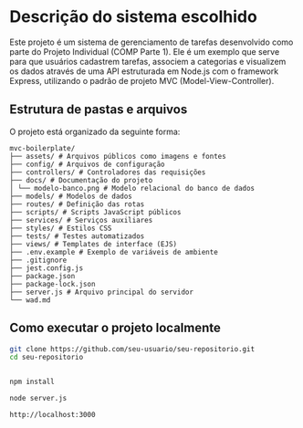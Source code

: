 # Descrição do sistema escolhido

Este projeto é um sistema de gerenciamento de tarefas desenvolvido como parte do Projeto Individual (COMP Parte 1). Ele é um exemplo que serve para que usuários cadastrem tarefas, associem a categorias e visualizem os dados através de uma API estruturada em Node.js com o framework Express, utilizando o padrão de projeto MVC (Model-View-Controller).

## Estrutura de pastas e arquivos

O projeto está organizado da seguinte forma:
```
mvc-boilerplate/
├── assets/ # Arquivos públicos como imagens e fontes
├── config/ # Arquivos de configuração
├── controllers/ # Controladores das requisições
├── docs/ # Documentação do projeto
│ └── modelo-banco.png # Modelo relacional do banco de dados
├── models/ # Modelos de dados
├── routes/ # Definição das rotas
├── scripts/ # Scripts JavaScript públicos
├── services/ # Serviços auxiliares
├── styles/ # Estilos CSS
├── tests/ # Testes automatizados
├── views/ # Templates de interface (EJS)
├── .env.example # Exemplo de variáveis de ambiente
├── .gitignore
├── jest.config.js
├── package.json
├── package-lock.json
├── server.js # Arquivo principal do servidor
└── wad.md
```


## Como executar o projeto localmente

   ```bash
   git clone https://github.com/seu-usuario/seu-repositorio.git
   cd seu-repositorio


npm install

node server.js

http://localhost:3000
